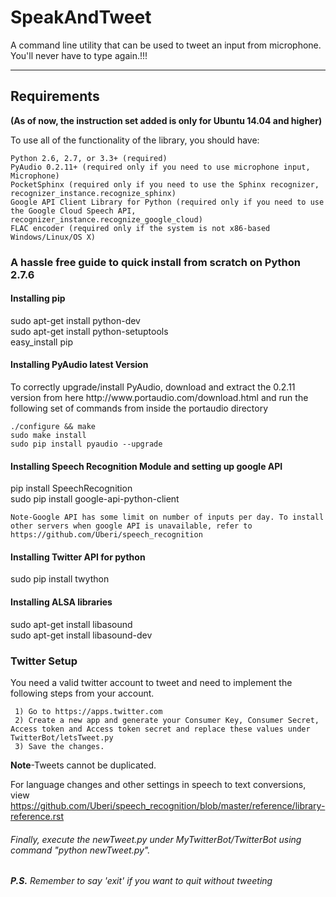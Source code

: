 <h1>SpeakAndTweet</h1>
A command line utility that can be used to tweet an input from microphone. You'll never have to type again.!!!
<hr>

<h2>Requirements</h2><p><b>(As of now, the instruction set added is only for Ubuntu 14.04 and higher)</b></p>
To use all of the functionality of the library, you should have:
    
    Python 2.6, 2.7, or 3.3+ (required)
    PyAudio 0.2.11+ (required only if you need to use microphone input, Microphone)
    PocketSphinx (required only if you need to use the Sphinx recognizer, recognizer_instance.recognize_sphinx)
    Google API Client Library for Python (required only if you need to use the Google Cloud Speech API, recognizer_instance.recognize_google_cloud)
    FLAC encoder (required only if the system is not x86-based Windows/Linux/OS X)


<h3>A hassle free guide to quick install from scratch on Python 2.7.6</h3>
    
   <h4>Installing pip</h4>
     sudo apt-get install python-dev<br>
     sudo apt-get install python-setuptools<br>
     easy_install pip
    
   <h4>Installing PyAudio latest Version</h4>
    To correctly upgrade/install PyAudio, download and extract the 0.2.11 version from here http://www.portaudio.com/download.html
    and run the following set of commands from inside the portaudio directory

    ./configure && make
    sudo make install
    sudo pip install pyaudio --upgrade
    
   <h4>Installing Speech Recognition Module and setting up google API</h4>
     pip install SpeechRecognition<br>
     sudo pip install google-api-python-client
    
    Note-Google API has some limit on number of inputs per day. To install other servers when google API is unavailable, refer to https://github.com/Uberi/speech_recognition
    
   <h4>Installing Twitter API for python</h4>
     sudo pip install twython
    
   <h4>Installing ALSA libraries</h4>
     sudo apt-get install libasound<br>
     sudo apt-get install libasound-dev
    
    
    
<h3>Twitter Setup</h3>
     You need a valid twitter account to tweet and need to implement the following steps from your account.
     
     1) Go to https://apps.twitter.com
     2) Create a new app and generate your Consumer Key, Consumer Secret, Access token and Access token secret and replace these values under TwitterBot/letsTweet.py
     3) Save the changes.

<b>Note</b>-Tweets cannot be duplicated.

For language changes and other settings in speech to text conversions, view https://github.com/Uberi/speech_recognition/blob/master/reference/library-reference.rst
<br>
<h6>Finally, execute the newTweet.py under MyTwitterBot/TwitterBot using command "python newTweet.py".</h6>
<b><i>P.S.</b> Remember to say 'exit' if you want to quit without tweeting</i>
     
